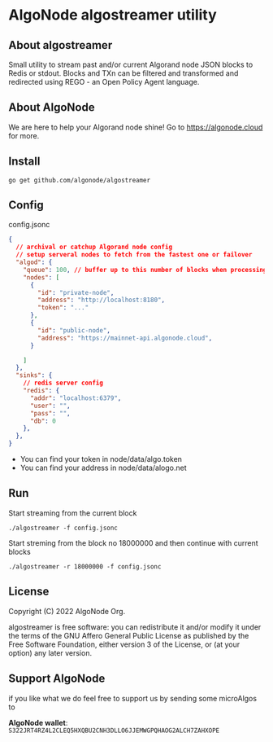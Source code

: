 # AlgoNode algostreamer utility

## About algostreamer

Small utility to stream past and/or current Algorand node JSON blocks to Redis or stdout.
Blocks and TXn can be filtered and transformed and redirected using REGO - an Open Policy Agent language.

## About AlgoNode

We are here to help your Algorand node shine!
Go to https://algonode.cloud for more.

## Install 

```Shell
go get github.com/algonode/algostreamer
```

## Config

config.jsonc
```json
{
  // archival or catchup Algorand node config
  // setup serveral nodes to fetch from the fastest one or failover
  "algod": {
    "queue": 100, // buffer up to this number of blocks when processing history
    "nodes": [
      {
        "id": "private-node",
        "address": "http://localhost:8180",
        "token": "..."
      },
      {
        "id": "public-node",
        "address": "https://mainnet-api.algonode.cloud",
      }

    ]
  },
  "sinks": {
    // redis server config
    "redis": {
      "addr": "localhost:6379",
      "user": "",
      "pass": "",
      "db": 0
    },
  },
}
```

* You can find your token in node/data/algo.token
* You can find your address in node/data/alogo.net

## Run

Start streaming from the current block
```Shell
./algostreamer -f config.jsonc 
```

Start streming from the block no 18000000 and then continue with current blocks
```Shell
./algostreamer -r 18000000 -f config.jsonc
```

## License

Copyright (C) 2022 AlgoNode Org.

algostreamer is free software: you can redistribute it and/or modify
it under the terms of the GNU Affero General Public License as
published by the Free Software Foundation, either version 3 of the
License, or (at your option) any later version.

## Support AlgoNode

if you like what we do feel free to support us by sending some microAlgos to

**AlgoNode wallet**: `S322JRT4RZ4L2CLEQ5HXQBU2CNH3DLLO6JJEMWGPQHAOG2ALCH7ZAHXOPE`
